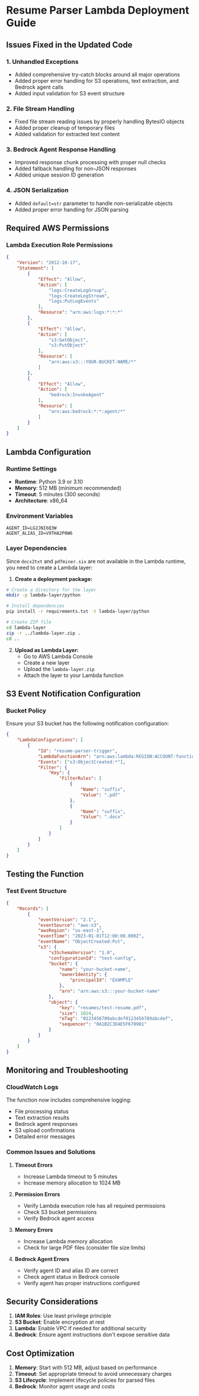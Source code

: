 # Resume Parser Lambda Deployment Guide

## Issues Fixed in the Updated Code

### 1. **Unhandled Exceptions**
- Added comprehensive try-catch blocks around all major operations
- Added proper error handling for S3 operations, text extraction, and Bedrock agent calls
- Added input validation for S3 event structure

### 2. **File Stream Handling**
- Fixed file stream reading issues by properly handling BytesIO objects
- Added proper cleanup of temporary files
- Added validation for extracted text content

### 3. **Bedrock Agent Response Handling**
- Improved response chunk processing with proper null checks
- Added fallback handling for non-JSON responses
- Added unique session ID generation

### 4. **JSON Serialization**
- Added `default=str` parameter to handle non-serializable objects
- Added proper error handling for JSON parsing

## Required AWS Permissions

### Lambda Execution Role Permissions
```json
{
    "Version": "2012-10-17",
    "Statement": [
        {
            "Effect": "Allow",
            "Action": [
                "logs:CreateLogGroup",
                "logs:CreateLogStream",
                "logs:PutLogEvents"
            ],
            "Resource": "arn:aws:logs:*:*:*"
        },
        {
            "Effect": "Allow",
            "Action": [
                "s3:GetObject",
                "s3:PutObject"
            ],
            "Resource": [
                "arn:aws:s3:::YOUR-BUCKET-NAME/*"
            ]
        },
        {
            "Effect": "Allow",
            "Action": [
                "bedrock:InvokeAgent"
            ],
            "Resource": [
                "arn:aws:bedrock:*:*:agent/*"
            ]
        }
    ]
}
```

## Lambda Configuration

### Runtime Settings
- **Runtime**: Python 3.9 or 3.10
- **Memory**: 512 MB (minimum recommended)
- **Timeout**: 5 minutes (300 seconds)
- **Architecture**: x86_64

### Environment Variables
```
AGENT_ID=LG2JNI6Q3W
AGENT_ALIAS_ID=V9THA2P0W6
```

### Layer Dependencies
Since `docx2txt` and `pdfminer.six` are not available in the Lambda runtime, you need to create a Lambda layer:

1. **Create a deployment package:**
```bash
# Create a directory for the layer
mkdir -p lambda-layer/python

# Install dependencies
pip install -r requirements.txt -t lambda-layer/python

# Create ZIP file
cd lambda-layer
zip -r ../lambda-layer.zip .
cd ..
```

2. **Upload as Lambda Layer:**
   - Go to AWS Lambda Console
   - Create a new layer
   - Upload the `lambda-layer.zip`
   - Attach the layer to your Lambda function

## S3 Event Notification Configuration

### Bucket Policy
Ensure your S3 bucket has the following notification configuration:

```json
{
    "LambdaConfigurations": [
        {
            "Id": "resume-parser-trigger",
            "LambdaFunctionArn": "arn:aws:lambda:REGION:ACCOUNT:function:FUNCTION-NAME",
            "Events": ["s3:ObjectCreated:*"],
            "Filter": {
                "Key": {
                    "FilterRules": [
                        {
                            "Name": "suffix",
                            "Value": ".pdf"
                        },
                        {
                            "Name": "suffix", 
                            "Value": ".docx"
                        }
                    ]
                }
            }
        }
    ]
}
```

## Testing the Function

### Test Event Structure
```json
{
    "Records": [
        {
            "eventVersion": "2.1",
            "eventSource": "aws:s3",
            "awsRegion": "us-east-1",
            "eventTime": "2023-01-01T12:00:00.000Z",
            "eventName": "ObjectCreated:Put",
            "s3": {
                "s3SchemaVersion": "1.0",
                "configurationId": "test-config",
                "bucket": {
                    "name": "your-bucket-name",
                    "ownerIdentity": {
                        "principalId": "EXAMPLE"
                    },
                    "arn": "arn:aws:s3:::your-bucket-name"
                },
                "object": {
                    "key": "resumes/test-resume.pdf",
                    "size": 1024,
                    "eTag": "0123456789abcdef0123456789abcdef",
                    "sequencer": "0A1B2C3D4E5F678901"
                }
            }
        }
    ]
}
```

## Monitoring and Troubleshooting

### CloudWatch Logs
The function now includes comprehensive logging:
- File processing status
- Text extraction results
- Bedrock agent responses
- S3 upload confirmations
- Detailed error messages

### Common Issues and Solutions

1. **Timeout Errors**
   - Increase Lambda timeout to 5 minutes
   - Increase memory allocation to 1024 MB

2. **Permission Errors**
   - Verify Lambda execution role has all required permissions
   - Check S3 bucket permissions
   - Verify Bedrock agent access

3. **Memory Errors**
   - Increase Lambda memory allocation
   - Check for large PDF files (consider file size limits)

4. **Bedrock Agent Errors**
   - Verify agent ID and alias ID are correct
   - Check agent status in Bedrock console
   - Verify agent has proper instructions configured

## Security Considerations

1. **IAM Roles**: Use least privilege principle
2. **S3 Bucket**: Enable encryption at rest
3. **Lambda**: Enable VPC if needed for additional security
4. **Bedrock**: Ensure agent instructions don't expose sensitive data

## Cost Optimization

1. **Memory**: Start with 512 MB, adjust based on performance
2. **Timeout**: Set appropriate timeout to avoid unnecessary charges
3. **S3 Lifecycle**: Implement lifecycle policies for parsed files
4. **Bedrock**: Monitor agent usage and costs